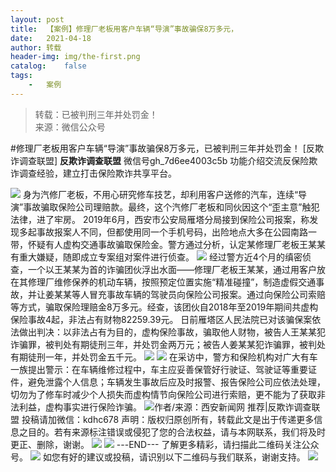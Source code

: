 ```yaml
---
layout:	post
title:	【案例】修理厂老板用客户车辆“导演”事故骗保8万多元，
date:	2021-04-18
author:	转载
header-img:	img/the-first.png
catalog:	false
tags:
	-	案例
---
```


<blockquote><p>转载：已被判刑三年并处罚金！<br>
来源：微信公众号</p></blockquote>

#修理厂老板用客户车辆“导演”事故骗保8万多元，已被判刑三年并处罚金！
[反欺诈调查联盟]
**反欺诈调查联盟**
微信号gh_7d6ee4003c5b
功能介绍交流反保险欺诈调查经验，建立打击保险欺诈共享平台。

![]({{site.baseurl}}/postimg/L6usUGPiatBTUaBtKYR3iae9jXeTNmaLTd9tqU6WQuAicthRWABIETHcj2Syled5qupc9wRbvPG5b83Yrbxlpb9pg.jpeg)
身为汽修厂老板，不用心研究修车技艺，却利用客户送修的汽车，连续“导演”事故骗取保险公司理赔款。最终，这个汽修厂老板和同伙因这个“歪主意”触犯法律，进了牢房。
2019年6月，西安市公安局雁塔分局接到保险公司报案，称发现多起事故报案人不同，但都使用同一个手机号码，出险地点大多在公园南路一带，怀疑有人虚构交通事故骗取保险金。警方通过分析，认定某修理厂老板王某某有重大嫌疑，随即成立专案组对案件进行侦查。
![]({{site.baseurl}}/postimg/L6usUGPiatBTUaBtKYR3iae9jXeTNmaLTdMbIeNlsg9miaC3hdZdFicND45Y5ByFLeXIneAm9ficczhRThKk9NNkHcQ.jpeg)
经过警方近4个月的缜密侦查，一个以王某某为首的诈骗团伙浮出水面——修理厂老板王某某，通过用客户放在其修理厂维修保养的机动车辆，按照预定位置实施“精准碰撞”，制造虚假交通事故，并让姜某某等人冒充事故车辆的驾驶员向保险公司报案。通过向保险公司索赔等方式，骗取保险理赔金8万多元。经查，该团伙自2018年至2019年期间共虚构保险事故4起，非法占有财物82259.39元。
日前雁塔区人民法院已对该骗保案依法做出判决：以非法占有为目的，虚构保险事故，骗取他人财物，被告人王某某犯诈骗罪，被判处有期徒刑三年，并处罚金两万元；被告人姜某某犯诈骗罪，被判处有期徒刑一年，并处罚金五千元。
![]({{site.baseurl}}/postimg/L6usUGPiatBTUaBtKYR3iae9jXeTNmaLTdw0vMMJ6ucLbon85FcKsn0tIH2uNd2368DTl1bRMLvLdiapcf8zupaMQ.jpeg)
![]({{site.baseurl}}/postimg/L6usUGPiatBTUaBtKYR3iae9jXeTNmaLTdRdyvMS5FHKu0VIkrYYgpict9BvOOB0ic57XSTVLWZeMoG1Zjp3aDJSicg.jpeg)
在采访中，警方和保险机构对广大有车一族提出警示：在车辆维修过程中，车主应妥善保管好行驶证、驾驶证等重要证件，避免泄露个人信息；车辆发生事故后应及时报警、报告保险公司应依法处理，切勿为了修车时减少个人损失而虚构情节向保险公司进行索赔，更不能为了获取非法利益，虚构事实进行保险诈骗。
![]({{site.baseurl}}/postimg/L6usUGPiatBTUaBtKYR3iae9jXeTNmaLTdyLE2Rbu5elnzb3yggbHJPLNGYWEo9a9TiaBUvDsrJLXqpgktDxQZ5RQ.jpeg)作者/来源：西安新闻网
推荐|反欺诈调查联盟
投稿请加微信：kdhc678
声明：版权归原创所有，转载此文是出于传递更多信息之目的。若有来源标注错误或侵犯了您的合法权益，请与本网联系，我们将及时更正、删除，谢谢。
![]({{site.baseurl}}/postimg/L6usUGPiatBQB3LRknjXAuJGibbusl1S4ZlJWVTPBQbMAutfVF3V55P7wySB0uS0abkF9N6hNNqgtmCel9iapeibgg.jpeg)
![]({{site.baseurl}}/postimg/L6usUGPiatBQB3LRknjXAuJGibbusl1S4Zb5nSkDFskKyeue0JAuEibE4UhyQf0g0o1ZGSgyMnh71V8Q5342sos3Q.jpeg)
\---END---
了解更多精彩，请扫描此二维码关注公众号。
![]({{site.baseurl}}/postimg/L6usUGPiatBTUaBtKYR3iae9jXeTNmaLTdpvh6c4cMAicE9ycPbJzVEWVfiaZukBFvHf2CyWXMgVywAsnK6CllWfjA.jpeg)
如您有好的建议或投稿，请识别以下二维码与我们联系，谢谢支持。
![]({{site.baseurl}}/postimg/L6usUGPiatBQB3LRknjXAuJGibbusl1S4ZVXSibLk9aYlbGI4NwSjOD5SOIypjZeQkeuxRxMkeibRRUxDGGbXeQb2w.jpeg)
